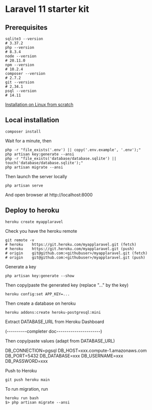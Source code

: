 # Laravel 11 starter kit

## Prerequisites

```
sqlite3 --version
# 3.37.2
php --version
# 8.3.4
node --version
# 20.11.0
npm --version
# 10.2.4
composer --version
# 2.7.2
git --version
# 2.34.1
psql --version
# 14.11
```

[Installation on Linux from scratch](https://saaslit.com/blog/laravel/how-to-install-laravel-11-on-linux)

## Local installation

```
composer install
```

Wait for a minute, then

```shell
php -r "file_exists('.env') || copy('.env.example', '.env');"
php artisan key:generate --ansi
php -r "file_exists('database/database.sqlite') || touch('database/database.sqlite');"
php artisan migrate --ansi
```

Then launch the server locally

```
php artisan serve
```

And open browser at http://localhost:8000

## Deploy to heroku


```
heroku create myapplaravel
```

Check you have the heroku remote

```shell
git remote -v
# heroku	https://git.heroku.com/myapplaravel.git (fetch)
# heroku	https://git.heroku.com/myapplaravel.git (push)
# origin	git@github.com:<githubuser>/myapplaravel.git (fetch)
# origin	git@github.com:<githubuser>/myapplaravel.git (push)
```

Generate a key

```shell
php artisan key:generate --show
```

Then copy/paste the generated key (replace "..." by the key)

```shell
heroku config:set APP_KEY=...
```

Then create a database on heroku

```shell
heroku addons:create heroku-postgresql:mini
```


Extract DATABASE_URL from Heroku Dashboard

(----------completer doc----------------------)

Then copy/paste values (adapt from DATABASE_URL)

DB_CONNECTION=pgsql
DB_HOST=xxx.compute-1.amazonaws.com
DB_PORT=5432
DB_DATABASE=xxx
DB_USERNAME=xxx
DB_PASSWORD=xxx

Push to Heroku 

```shell
git push heroku main
```

To run migration, run

```shell
heroku run bash
$> php artisan migrate --ansi
```